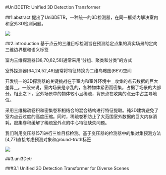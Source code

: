 #Uni3DETR: Unified 3D Detection Transformer

##1.abstract
提出了Uni3DETR，一种统一的3D检测器，在同一框架内解决室内和室外3D检测问题。

![](https://cdn.jsdelivr.net/gh/tj-messi/picture/1727245288574.png)

##2.introduction
基于点云的三维目标检测旨在预测给定点集的真实场景的定向三维边界框和语义标签

室内三维探测器[38,70,62,58]通常采用“分组、聚类和分类”的方式

室外探测器[64,24,52,49]通常将特征转换为二维鸟瞰图(BEV)空间

开发统一的3D探测器的关键挑战在于室内和室外环境中__收集的点云数据的巨大差异__。一般来说，室内场景是杂乱的，各种物体紧密而密集，占据了场景的大部分。相比之下，室外场景中的物体较小且稀疏，背景点在收集的点云中占主导地位。

采用三维稀疏卷积和密集卷积相结合的混合结构进行特征提取。纯3D建筑避免了室内点云过度的高度压缩。同时，稀疏卷积防止了大范围室外数据的巨大内存消耗，密集卷积缓解了稀疏室外点的中心特征缺失问题。

我们利用变压器[57]进行三维目标检测。基于变压器的检测器中的集对集预测方法[4,77]直接考虑预测对象和ground-truth标签

![](https://cdn.jsdelivr.net/gh/tj-messi/picture/uni3detr.png)

##3.uni3Detr

###3.1 Unified 3D Detection Transformer for Diverse Scenes

